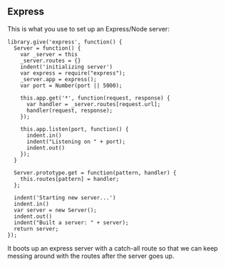 Express
-------

This is what you use to set up an Express/Node server:
      
    library.give('express', function() {
      Server = function() {
        var _server = this
        _server.routes = {}
        indent('initializing server')
        var express = require("express");
        _server.app = express();
        var port = Number(port || 5000);

        this.app.get('*', function(request, response) {
          var handler = _server.routes[request.url];
          handler(request, response);
        });

        this.app.listen(port, function() {
          indent.in()
          indent("Listening on " + port);
          indent.out()
        });
      }

      Server.prototype.get = function(pattern, handler) {
        this.routes[pattern] = handler;
      };

      indent('Starting new server...')
      indent.in()
      var server = new Server();
      indent.out()
      indent("Built a server: " + server);
      return server;
    });

It boots up an express server with a catch-all route so that
we can keep messing around with the routes after the server
goes up.


